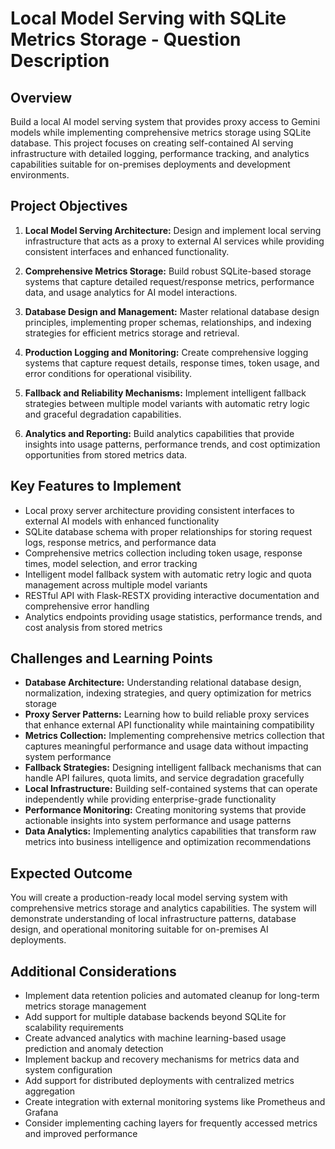 # Local Model Serving with SQLite Metrics Storage - Question Description

## Overview

Build a local AI model serving system that provides proxy access to Gemini models while implementing comprehensive metrics storage using SQLite database. This project focuses on creating self-contained AI serving infrastructure with detailed logging, performance tracking, and analytics capabilities suitable for on-premises deployments and development environments.

## Project Objectives

1. **Local Model Serving Architecture:** Design and implement local serving infrastructure that acts as a proxy to external AI services while providing consistent interfaces and enhanced functionality.

2. **Comprehensive Metrics Storage:** Build robust SQLite-based storage systems that capture detailed request/response metrics, performance data, and usage analytics for AI model interactions.

3. **Database Design and Management:** Master relational database design principles, implementing proper schemas, relationships, and indexing strategies for efficient metrics storage and retrieval.

4. **Production Logging and Monitoring:** Create comprehensive logging systems that capture request details, response times, token usage, and error conditions for operational visibility.

5. **Fallback and Reliability Mechanisms:** Implement intelligent fallback strategies between multiple model variants with automatic retry logic and graceful degradation capabilities.

6. **Analytics and Reporting:** Build analytics capabilities that provide insights into usage patterns, performance trends, and cost optimization opportunities from stored metrics data.

## Key Features to Implement

- Local proxy server architecture providing consistent interfaces to external AI models with enhanced functionality
- SQLite database schema with proper relationships for storing request logs, response metrics, and performance data
- Comprehensive metrics collection including token usage, response times, model selection, and error tracking
- Intelligent model fallback system with automatic retry logic and quota management across multiple model variants
- RESTful API with Flask-RESTX providing interactive documentation and comprehensive error handling
- Analytics endpoints providing usage statistics, performance trends, and cost analysis from stored metrics

## Challenges and Learning Points

- **Database Architecture:** Understanding relational database design, normalization, indexing strategies, and query optimization for metrics storage
- **Proxy Server Patterns:** Learning how to build reliable proxy services that enhance external API functionality while maintaining compatibility
- **Metrics Collection:** Implementing comprehensive metrics collection that captures meaningful performance and usage data without impacting system performance
- **Fallback Strategies:** Designing intelligent fallback mechanisms that can handle API failures, quota limits, and service degradation gracefully
- **Local Infrastructure:** Building self-contained systems that can operate independently while providing enterprise-grade functionality
- **Performance Monitoring:** Creating monitoring systems that provide actionable insights into system performance and usage patterns
- **Data Analytics:** Implementing analytics capabilities that transform raw metrics into business intelligence and optimization recommendations

## Expected Outcome

You will create a production-ready local model serving system with comprehensive metrics storage and analytics capabilities. The system will demonstrate understanding of local infrastructure patterns, database design, and operational monitoring suitable for on-premises AI deployments.

## Additional Considerations

- Implement data retention policies and automated cleanup for long-term metrics storage management
- Add support for multiple database backends beyond SQLite for scalability requirements
- Create advanced analytics with machine learning-based usage prediction and anomaly detection
- Implement backup and recovery mechanisms for metrics data and system configuration
- Add support for distributed deployments with centralized metrics aggregation
- Create integration with external monitoring systems like Prometheus and Grafana
- Consider implementing caching layers for frequently accessed metrics and improved performance